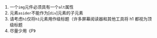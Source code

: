 1.  一个`img`元件必须具有一个`alt`属性
2.  元素`asider`不能作为[`div`]元素的子元素
3.  请考虑`h1`仅将`h1`元素用作级标题（许多屏幕阅读器和其他工具将 h1 都视为顶级标题
4.  尽量少用《P》

